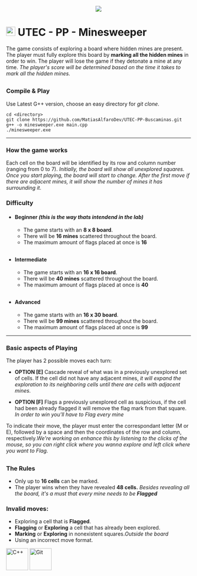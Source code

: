 

</p>

<p align="center">
 <img src="https://github.com/MatiasAlfaroDev/UTEC-PP-Buscamin/assets/101219427/9e77c53a-caab-4588-8439-05c6c083f17d" />
</p>



<h1> <img src="https://red.utec.edu.uy/wp-content/uploads/2018/11/09-Isotipo-1.png" width="25"/> UTEC - PP - <b>Minesweeper</b></h1>

<p>The game consists of exploring a board where hidden mines are present. The player must fully explore this board by
<b>marking all the hidden mines</b> in order to win. The player will lose the game if they detonate a mine at any time.
<em>The player's score will be determined based on the time it takes to mark all the hidden mines.</em></p>

<h2> </h2>

### Compile & Play
Use Latest G++ version, choose an easy directory for <em>git clone</em>.
```
cd <directory>
git clone https://github.com/MatiasAlfaroDev/UTEC-PP-Buscaminas.git
g++ -o minesweeper.exe main.cpp
./minesweeper.exe
```
<hr>

### How the game works
<p>
Each cell on the board will be identified by its row and column number (ranging from 0 to 7). <em>Initially, the board will show all unexplored squares. Once you start playing, the board will start to change. After the first move if there are adjacent mines, it will show the number of mines it has surrounding it.</em>
 
 ### Difficulty
 * #### Beginner <em>(this is the way thats intendend in the lab)</em>
      * The game starts with an <b>8 x 8 board</b>.
      * There will be <b>16 mines</b> scattered throughout the board.
      * The maximum amount of flags placed at once is <b>16</b>
<h2></h2>

 * #### Intermediate
      * The game starts with an <b>16 x 16 board</b>.
      * There will be <b>40 mines</b> scattered throughout the board.
      * The maximum amount of flags placed at once is <b>40</b>
<h2></h2>

 * #### Advanced
      * The game starts with an <b>16 x 30 board</b>.
      * There will be <b>99 mines</b> scattered throughout the board.
      * The maximum amount of flags placed at once is <b>99</b>
</p>
<hr>


### Basic aspects of Playing 
<p>
  
The player has 2 possible moves each turn:

  * <b>OPTION [E]</b> Cascade reveal of what was in a previously unexplored set of cells. If the cell did not have any adjacent mines, <em>it will expand the       exploration to its neighboring cells until there are cells with adjacent mines.</em>

  * <b>OPTION [F]</b> Flags a previously unexplored cell as suspicious, if the cell had been already flagged it will remove the flag mark from that square. <em>In order
to win you'll have to Flag every mine</em>

To indicate their move, the player must enter the correspondant letter (M or E), followed by a space and then the coordinates of the row and column, respectively.<em>We're working on enhance this by listening to the clicks of the mouse, so you can right click where you wanna explore and left click where you want to Flag.</em>

</p>

<h2> </h2>

### The Rules 

* Only up to <b>16 cells</b> can be marked.
* The player wins when they have revealed <b>48 cells.</b>
<em>Besides revealing all the board, it's a must that every mine needs to be <b>Flagged</b></em>

### Invalid moves:
* Exploring a cell that is <b>Flagged</b>.
* <b>Flagging</b> or <b>Exploring</b> a cell that has already been explored.
* <b>Marking</b> or <b>Exploring</b> in nonexistent squares.<em>Outside the board</em>
* Using an incorrect move format.
<img alt="C++" src="https://img.shields.io/badge/c++-%2300599C.svg?style=for-the-badge&logo=c%2B%2B&logoColor=white" width="60">
<img alt="Git" src="https://img.shields.io/badge/git-%23F05033.svg?style=for-the-badge&logo=git&logoColor=white" width="60">
